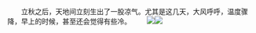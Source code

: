 　　立秋之后，天地间立刻生出了一股凉气。尤其是这几天，大风呼呼，温度骤降，早上的时候，甚至还会觉得有些冷。
　　![](https://note.mafengwo.net/img/d5/9a/41af01b1005932bcc6a83b7d33971198.jpeg)![](https://note.mafengwo.net/img/59/df/e4abf18e4ce7afc0bc745c4e31ec59e0.jpeg)